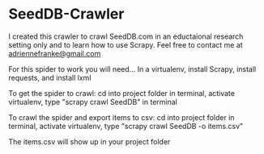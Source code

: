 # SeedDB-Crawler

I created this crawler to crawl SeedDB.com in an eductaional research setting only and to learn how to use Scrapy. Feel free to contact me at adriennefranke@gmail.com

For this spider to work you will need...
In a virtualenv, install Scrapy, install requests, and install lxml

To get the spider to crawl:
cd into project folder in terminal, activate virtualenv, type "scrapy crawl SeedDB" in terminal

To crawl the spider and export items to csv:
cd into project folder in terminal, activate virtualenv, type "scrapy crawl SeedDB -o items.csv" 

The items.csv will show up in your project folder
